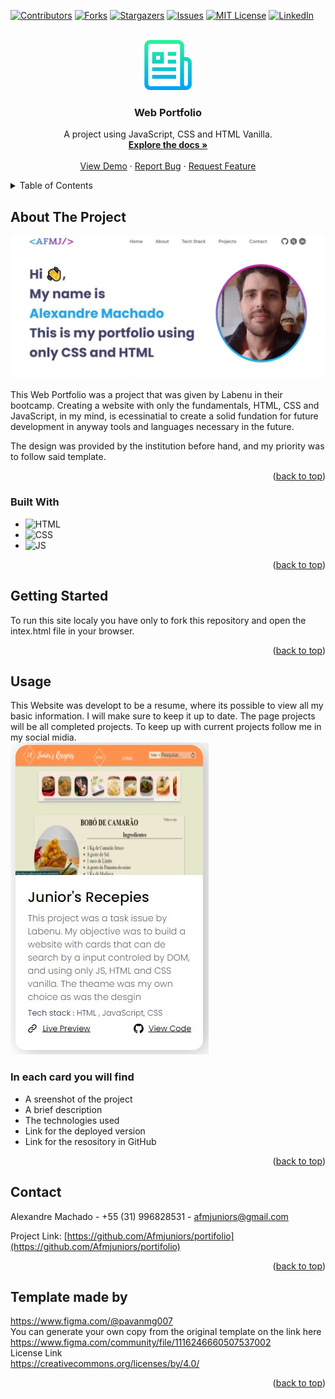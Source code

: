 
<a name="readme-top"></a>


[![Contributors][contributors-shield]][contributors-url]
[![Forks][forks-shield]][forks-url]
[![Stargazers][stars-shield]][stars-url]
[![Issues][issues-shield]][issues-url]
[![MIT License][license-shield]][license-url]
[![LinkedIn][linkedin-shield]][linkedin-url]


<!-- PROJECT LOGO -->
<br />
<div align="center">
  <a href="https://github.com/Afmjuniors/portifolio">
    <img src="readme-image/logo-doc.png" alt="Logo" width="80" height="80">
  </a>

<h3 align="center">Web Portfolio</h3>

  <p align="center">
    A project using JavaScript, CSS and HTML Vanilla.
    <br />
    <a href="https://github.com/Afmjuniors/portifolio"><strong>Explore the docs »</strong></a>
    <br />
    <br />
    <a href="https://afmjuniors.github.io/portifolio/">View Demo</a>
    ·
    <a href="https://github.com/Afmjuniors/portifolio/issues">Report Bug</a>
    ·
    <a href="https://github.com/Afmjuniors/portifolio/issues">Request Feature</a>
  </p>
</div>



<!-- TABLE OF CONTENTS -->
<details>
  <summary>Table of Contents</summary>
  <ol>
    <li>
      <a href="#about-the-project">About The Project</a>
      <ul>
        <li><a href="#built-with">Built With</a></li>
      </ul>
    </li>
    <li>
      <a href="#getting-started">Getting Started</a>
    </li>
    <li><a href="#usage">Usage</a></li>
    <li><a href="#contact">Contact</a></li>
    <li><a href="#acknowledgments">Template Design</a></li>
  </ol>
</details>



<!-- ABOUT THE PROJECT -->
## About The Project

![Product Name Screen Shot][product-screenshot]

This Web Portfolio was a project that was given by Labenu in their bootcamp.
Creating a website with only the fundamentals, HTML, CSS and JavaScript, in my mind, is ecessinatial to create a solid fundation for future development in anyway tools and languages necessary in the future.


The design was provided by the institution before hand, and my priority was to follow said template.

<p align="right">(<a href="#readme-top">back to top</a>)</p>



### Built With

* ![HTML][html-badge]
* ![CSS][css-badge]
* ![JS][js-badge]
<p align="right">(<a href="#readme-top">back to top</a>)</p>



<!-- GETTING STARTED -->
## Getting Started

To run this site localy you have only to fork this repository and open the intex.html file in your browser.



<p align="right">(<a href="#readme-top">back to top</a>)</p>



<!-- USAGE EXAMPLES -->
## Usage

This Website was developt to be a resume, where its possible to view all my basic information.
I will make sure to keep it up to date.
The page projects will be all completed projects. To keep up with current projects follow me in my social midia.<br>
<img src="readme-image/card-project.jpg"><br>
### In each card you will find
* A sreenshot of the project
* A brief description
* The technologies used
* Link for the deployed version
* Link for the resository in GitHub


<p align="right">(<a href="#readme-top">back to top</a>)</p>


<!-- CONTACT -->
## Contact

Alexandre Machado - +55 (31) 996828531 - afmjuniors@gmail.com

Project Link: [https://github.com/Afmjuniors/portifolio](https://github.com/Afmjuniors/portifolio)

<p align="right">(<a href="#readme-top">back to top</a>)</p>



## Template made by<br>
https://www.figma.com/@pavanmg007<br>
You can generate your own copy from the original template on the link here<br>
https://www.figma.com/community/file/1116246660507537002<br>
License Link<br>
https://creativecommons.org/licenses/by/4.0/<br>

<p align="right">(<a href="#readme-top">back to top</a>)</p>



<!-- MARKDOWN LINKS & IMAGES -->
<!-- https://www.markdownguide.org/basic-syntax/#reference-style-links -->
[contributors-shield]: https://img.shields.io/github/contributors/Afmjuniors/portifolio.svg?style=for-the-badge
[contributors-url]: https://github.com/Afmjuniors/portifolio/graphs/contributors
[forks-shield]: https://img.shields.io/github/forks/Afmjuniors/portifolio.svg?style=for-the-badge
[forks-url]: https://github.com/Afmjuniors/portifolio/network/members
[stars-shield]: https://img.shields.io/github/stars/Afmjuniors/portifolio.svg?style=for-the-badge
[stars-url]: https://github.com/Afmjuniors/portifolio/stargazers
[issues-shield]: https://img.shields.io/github/issues/Afmjuniors/portifolio.svg?style=for-the-badge
[issues-url]: https://github.com/Afmjuniors/portifolio/issues
[license-shield]: https://img.shields.io/github/license/Afmjuniors/portifolio.svg?style=for-the-badge
[license-url]: https://github.com/Afmjuniors/portifolio/blob/master/LICENSE.txt
[linkedin-shield]: https://img.shields.io/badge/-LinkedIn-black.svg?style=for-the-badge&logo=linkedin&colorB=555
[linkedin-url]: https://linkedin.com/in/alexandre-machado-55112a248
[product-screenshot]: readme-image/screenshot.gif
[Next.js]: https://img.shields.io/badge/next.js-000000?style=for-the-badge&logo=nextdotjs&logoColor=white
[Next-url]: https://nextjs.org/
[React.js]: https://img.shields.io/badge/React-20232A?style=for-the-badge&logo=react&logoColor=61DAFB
[React-url]: https://reactjs.org/
[Vue.js]: https://img.shields.io/badge/Vue.js-35495E?style=for-the-badge&logo=vuedotjs&logoColor=4FC08D
[Vue-url]: https://vuejs.org/
[Angular.io]: https://img.shields.io/badge/Angular-DD0031?style=for-the-badge&logo=angular&logoColor=white
[Angular-url]: https://angular.io/
[Svelte.dev]: https://img.shields.io/badge/Svelte-4A4A55?style=for-the-badge&logo=svelte&logoColor=FF3E00
[Svelte-url]: https://svelte.dev/
[Laravel.com]: https://img.shields.io/badge/Laravel-FF2D20?style=for-the-badge&logo=laravel&logoColor=white
[Laravel-url]: https://laravel.com
[Bootstrap.com]: https://img.shields.io/badge/Bootstrap-563D7C?style=for-the-badge&logo=bootstrap&logoColor=white
[Bootstrap-url]: https://getbootstrap.com
[JQuery.com]: https://img.shields.io/badge/jQuery-0769AD?style=for-the-badge&logo=jquery&logoColor=white
[JQuery-url]: https://jquery.com 
[html-badge]: https://img.shields.io/badge/HTML-239120?style=for-the-badge&logo=html5&logoColor=white
[css-badge]: https://img.shields.io/badge/CSS-239120?&style=for-the-badge&logo=css3&logoColor=white
[js-badge]: https://img.shields.io/badge/JavaScript-F7DF1E?style=for-the-badge&logo=javascript&logoColor=black